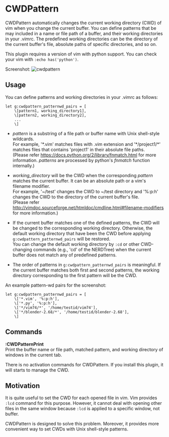 # CWDPattern

CWDPattern automatically changes the current working directory (CWD) of vim when you change the current buffer.
You can define patterns that be may included in a name or file path of a buffer, and their working directories in your .vimrc. 
The predefined working directories can be the directory of the current buffer's file, absolute paths of specific directories, and so on.

This plugin requires a version of vim with python support.
You can check your vim with `:echo has('python')`.

Screenshot:
![cwdpattern](https://cloud.githubusercontent.com/assets/5915359/3622432/de3ce5c8-0e33-11e4-8a78-ff5d8bc33d92.png)

## Usage

You can define patterns and working directories in your .vimrc as follows:

```
let g:cwdpattern_patternwd_pairs = [
	\[pattern1, working_directory1],
	\[pattern2, working_directory2],
	...
	\]
```

- *pattern* is a substring of a file path or buffer name with Unix shell-style wildcards.  
For example, '\*.vim' matches files with .vim extension and '\*/project1/\*' matches files that contains 'project1' in their absolute file paths.  
(Please refer https://docs.python.org/2/library/fnmatch.html for more information.
*patterns* are processed by python's *fnmatch* function internally.)

- *working_directory* will be the CWD when the corresponding *pattern* matches the current buffer.
It can be an absolute path or a vim's filename modifier.  
For example, '~/test' changes the CWD to ~/test directory and '%:p:h' changes the CWD to the directory of the current buffer's file.  
(Please refer http://vimdoc.sourceforge.net/htmldoc/cmdline.html#filename-modifiers for more information.)

- If the current buffer matches one of the defined patterns, the CWD will be changed to the corresponding working directory.
Otherwise, the default working directory that have been the CWD before applying `g:cwdpattern_patternwd_pairs` will be restored.  
You can change the default working directory by `:cd` or other CWD-changing commands (e.g., 'cd' of the NERDTree) when the current buffer does not match any of predefined patterns.

- The order of patterns in `g:cwdpattern_patternwd_pairs` is meaningful.
If the current buffer matches both first and second patterns, the working directory corresponding to the first pattern will be the CWD.

An example pattern-wd pairs for the screenshot:
```
let g:cwdpattern_patternwd_pairs = [
	\['*.vim', '%:p:h'],
	\['*.py', '%:p:h'],
	\['*/vim74/*', '/home/testid/vim74'],
	\['*/blender-2.68/*', '/home/testid/blender-2.68'],
	\]
```

## Commands

**:CWDPatternPrint**  
Print the buffer name or file path, matched pattern, and working directory of windows in the current tab.

There is no activation commands for CWDPattern. 
If you install this plugin, it will starts to manage the CWD.

## Motivation

It is quite useful to set the CWD for each opened file in vim.
Vim provides `:lcd` command for this purpose. 
However, it cannot deal with opening other files in the same window because `:lcd` is applied to a specific window, not buffer.  

CWDPattern is designed to solve this problem.
Moreover, it provides more convenient way to set CWDs with Unix shell-style patterns.
